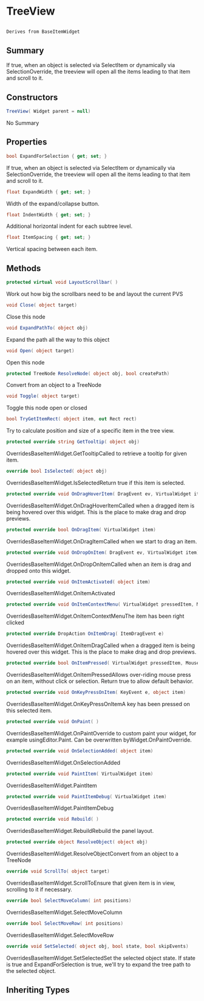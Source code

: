 # TreeView

## 
```c#
Derives from BaseItemWidget
```

## Summary

If true, when an object is selected via SelectItem or dynamically via SelectionOverride, the treeview will
open all the items leading to that item and scroll to it.
## Constructors

```c#
TreeView( Widget parent = null) 
```
No Summary
## Properties

```c#
bool ExpandForSelection { get; set; } 
```
If true, when an object is selected via SelectItem or dynamically via SelectionOverride, the treeview will
open all the items leading to that item and scroll to it.
```c#
float ExpandWidth { get; set; } 
```
Width of the expand/collapse button.
```c#
float IndentWidth { get; set; } 
```
Additional horizontal indent for each subtree level.
```c#
float ItemSpacing { get; set; } 
```
Vertical spacing between each item.
## Methods

```c#
protected virtual void LayoutScrollbar( ) 
```
Work out how big the scrollbars need to be and layout the current PVS
```c#
void Close( object target) 
```
Close this node
```c#
void ExpandPathTo( object obj) 
```
Expand the path all the way to this object
```c#
void Open( object target) 
```
Open this node
```c#
protected TreeNode ResolveNode( object obj, bool createPath) 
```
Convert from an object to a TreeNode
```c#
void Toggle( object target) 
```
Toggle this node open or closed
```c#
bool TryGetItemRect( object item, out Rect rect) 
```
Try to calculate position and size of a specific item in the tree view.
```c#
protected override string GetTooltip( object obj) 
```
OverridesBaseItemWidget.GetTooltipCalled to retrieve a tooltip for given item.
```c#
override bool IsSelected( object obj) 
```
OverridesBaseItemWidget.IsSelectedReturn true if this item is selected.
```c#
protected override void OnDragHoverItem( DragEvent ev, VirtualWidget item) 
```
OverridesBaseItemWidget.OnDragHoverItemCalled when a dragged item is being hovered over this widget.
This is the place to make drag and drop previews.
```c#
protected override bool OnDragItem( VirtualWidget item) 
```
OverridesBaseItemWidget.OnDragItemCalled when we start to drag an item.
```c#
protected override void OnDropOnItem( DragEvent ev, VirtualWidget item) 
```
OverridesBaseItemWidget.OnDropOnItemCalled when an item is drag and dropped onto this widget.
```c#
protected override void OnItemActivated( object item) 
```
OverridesBaseItemWidget.OnItemActivated
```c#
protected override void OnItemContextMenu( VirtualWidget pressedItem, MouseEvent e) 
```
OverridesBaseItemWidget.OnItemContextMenuThe item has been right clicked
```c#
protected override DropAction OnItemDrag( ItemDragEvent e) 
```
OverridesBaseItemWidget.OnItemDragCalled when a dragged item is being hovered over this widget.
This is the place to make drag and drop previews.
```c#
protected override bool OnItemPressed( VirtualWidget pressedItem, MouseEvent e) 
```
OverridesBaseItemWidget.OnItemPressedAllows over-riding mouse press on an item, without click or selection.
Return true to allow default behavior.
```c#
protected override void OnKeyPressOnItem( KeyEvent e, object item) 
```
OverridesBaseItemWidget.OnKeyPressOnItemA key has been pressed on this selected item.
```c#
protected override void OnPaint( ) 
```
OverridesBaseItemWidget.OnPaintOverride to custom paint your widget, for example usingEditor.Paint. Can be overwritten byWidget.OnPaintOverride.
```c#
protected override void OnSelectionAdded( object item) 
```
OverridesBaseItemWidget.OnSelectionAdded
```c#
protected override void PaintItem( VirtualWidget item) 
```
OverridesBaseItemWidget.PaintItem
```c#
protected override void PaintItemDebug( VirtualWidget item) 
```
OverridesBaseItemWidget.PaintItemDebug
```c#
protected override void Rebuild( ) 
```
OverridesBaseItemWidget.RebuildRebuild the panel layout.
```c#
protected override object ResolveObject( object obj) 
```
OverridesBaseItemWidget.ResolveObjectConvert from an object to a TreeNode
```c#
override void ScrollTo( object target) 
```
OverridesBaseItemWidget.ScrollToEnsure that given item is in view, scrolling to it if necessary.
```c#
override bool SelectMoveColumn( int positions) 
```
OverridesBaseItemWidget.SelectMoveColumn
```c#
override bool SelectMoveRow( int positions) 
```
OverridesBaseItemWidget.SelectMoveRow
```c#
override void SetSelected( object obj, bool state, bool skipEvents) 
```
OverridesBaseItemWidget.SetSelectedSet the selected object state. If state is true and ExpandForSelection is true, we'll
try to expand the tree path to the selected object.
## Inheriting Types

